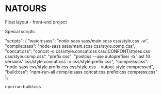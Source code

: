 # NATOURS

Float layout - front-end project

Special scripts:

"scripts": {
"watch:sass": "node-sass sass/main.scss css/style.css -w",
"compile:sass": "node-sass sass/main.scss css/style.comp.css",
"concat:css": "concat -o css/style.concat.css css/ICONFONT/styles.css css/style.comp.css",
"prefix:css": "postcss --use autoprefixer -b 'last 10 versions' css/style.concat.css -o css/style.prefix.css",
"compress:css": "node-sass css/style.prefix.css css/style.css --output-style compressed",
"build:css": "npm-run-all compile:sass concat:css prefix:css compress:css"
},

npm run build:css
